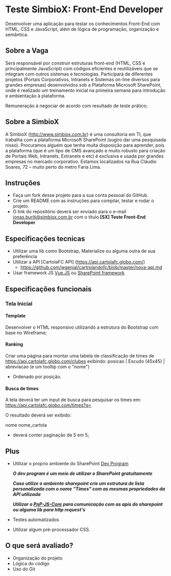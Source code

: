 # Teste SimbioX: Front-End Developer
Desenvolver uma aplicação para testar os 
conhecimentos Front-End com HTML, CSS e JavaScript, 
além de lógica de programação, organização e semântica.

## Sobre a Vaga
Será responsável por construir estruturas front-end 
(HTML, CSS e principalmente JavaScript) com códigos 
eficientes e reutilizáveis que se integram com outros 
sistemas e tecnologias. Participará de diferentes projetos 
(Portais Corporativos, Intranets e Sistemas on-line diversos para grandes empresas) 
desenvolvidos sob a Plataforma Microsoft SharePoint, onde é realizado um treinamento 
inicial na primeira semana para introdução e ambientação à plataforma.

Remuneração à negociar de acordo com resultado de teste prático;

## Sobre a SimbioX
A SimbioX (http://www.simbiox.com.br) é uma consultoria em TI, 
que trabalha com a plataforma Microsoft SharePoint (sugiro dar uma pesquisada nisso). 
Procuramos alguém que tenha muita disposição para aprender, pois a plataforma 
(que é um tipo de CMS avançado e muito robusto para criação de Portais Web, 
Intranets, Extranets e etc) é exclusiva e usada por grandes empresas no mercado corporativo. 
Estamos localizados na Rua Cláudio Soares, 72 – muito perto do metro Faria Lima.

## Instruções
- Faça um fork desse projeto para a sua conta pessoal do GitHub.
- Crie um README com as instruções para compilar, testar e rodar o projeto.
- O link do repositório deverá ser enviado para o e-mail
jonas.buriti@simbiox.com.br com o título **[SX] Teste Front-End Developer**

## Especificações tecnicas
- Utilizar uma lib como Bootstrap, Materialize ou alguma outra de sua preferência
- Utilizar a API [CartolaFC API] (https://api.cartolafc.globo.com/)
    - https://github.com/wgenial/cartrolandofc/blob/master/nova-api.md
- Usar framework JS [Vue.JS](https://vuejs.org/) ou
[SharePoint framework](https://github.com/SharePoint/sp-dev-docs)

## Especificações funcionais

### Tela Inicial

#### Template

Desenvolver o HTML responsivo utilizando a 
estrutura do Bootstrap com base no Wireframe;

#### Ranking

Criar uma página para montar uma tabela de classificação de times de 
https://api.cartolafc.globo.com/clubes 
exibindo: posicao | Escudo (45x45) | abreviacao (e um tooltip com o "nome")

* Ordenado por posição.

#### Busca de times

A tela deverá ter um input de busca para pesquisar os 
times em: https://api.cartolafc.globo.com/times?q=

O resultado deverá ser exibido:

nome
nome_cartola

* deverá conter paginação de 5 em 5;

## Plus

- Utilizar o proprio ambiente do SharePoint
[Dev Program](https://profile.microsoft.com/RegSysProfileCenter/wizardnp.aspx?wizid=14b845d0-938c-45af-b061-f798fbb4d170&lcid=1033)

    ***O dev program é um meio de utilizar o SharePoint gratuitamente***

    ***Caso utilize o ambiente sharepoint crie um estrutura de lista 
    personalizada com o nome "Times" com as mesmas propriedades 
    da API utilizada***

    ***Utilizar o
    [PnP-JS-Core](https://github.com/SharePoint/PnP-JS-Core) para 
    comunicação com as apis do sharepoint ou alguma lib para http 
    request's***

- Testes automatizados

- Utilizar algum pré-processador CSS.

## O que será avaliado?
- Organização do projeto
- Lógica do código
- Uso do Git
